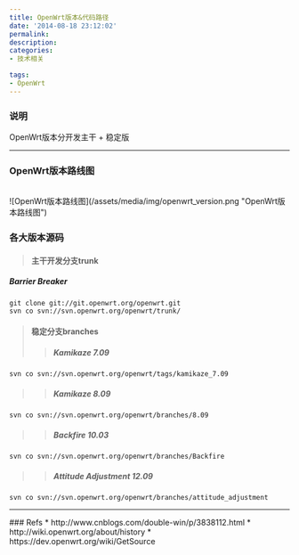 ```yaml
---
title: OpenWrt版本&代码路径
date: '2014-08-18 23:12:02'
permalink: 
description: 
categories: 
- 技术相关

tags: 
- OpenWrt
---
```


### 说明
OpenWrt版本分开发主干 + 稳定版

<hr/>

### OpenWrt版本路线图
<br/>
![OpenWrt版本路线图](/assets/media/img/openwrt_version.png "OpenWrt版本路线图")

### 各大版本源码
> #### 主干开发分支trunk
##### Barrier Breaker
    git clone git://git.openwrt.org/openwrt.git
    svn co svn://svn.openwrt.org/openwrt/trunk/

> #### 稳定分支branches
>> ##### Kamikaze 7.09
    svn co svn://svn.openwrt.org/openwrt/tags/kamikaze_7.09
>> ##### Kamikaze 8.09
    svn co svn://svn.openwrt.org/openwrt/branches/8.09
>> ##### Backfire 10.03
    svn co svn://svn.openwrt.org/openwrt/branches/Backfire
>> ##### Attitude Adjustment 12.09
    svn co svn://svn.openwrt.org/openwrt/branches/attitude_adjustment


<hr/>
### Refs
* http://www.cnblogs.com/double-win/p/3838112.html
* http://wiki.openwrt.org/about/history
* https://dev.openwrt.org/wiki/GetSource
